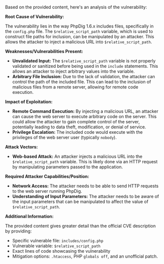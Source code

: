 Based on the provided content, here's an analysis of the vulnerability:

**Root Cause of Vulnerability:**

The vulnerability lies in the way PhpDig 1.6.x includes files, specifically in the `config.php` file. The `$relative_script_path` variable, which is used to construct file paths for inclusion, can be manipulated by an attacker. This allows the attacker to inject a malicious URL into `$relative_script_path`.

**Weaknesses/Vulnerabilities Present:**

*   **Unvalidated Input:** The `$relative_script_path` variable is not properly validated or sanitized before being used in the `include` statements. This allows an attacker to inject arbitrary values into the variable.
*   **Arbitrary File Inclusion:** Due to the lack of validation, the attacker can control the path of the included file. This can lead to the inclusion of malicious files from a remote server, allowing for remote code execution.

**Impact of Exploitation:**

*   **Remote Command Execution:** By injecting a malicious URL, an attacker can cause the web server to execute arbitrary code on the server. This could allow the attacker to gain complete control of the server, potentially leading to data theft, modification, or denial of service.
*   **Privilege Escalation:**  The included code would execute with the privileges of the web server user (typically `nobody`).

**Attack Vectors:**

*   **Web-based Attack:** An attacker injects a malicious URL into the `$relative_script_path` variable. This is likely done via an HTTP request by manipulating parameters passed to the application.

**Required Attacker Capabilities/Position:**

*   **Network Access:** The attacker needs to be able to send HTTP requests to the web server running PhpDig.
*   **Understanding of Input Parameters:** The attacker needs to be aware of the input parameters that can be manipulated to affect the value of `$relative_script_path`.

**Additional Information:**

The provided content gives greater detail than the official CVE description by providing:
*   Specific vulnerable file: `includes/config.php`
*   Vulnerable variable: `$relative_script_path`
*   Exact lines of code showcasing the vulnerability
*   Mitigation options: `.htaccess`, PHP `globals off`, and an unofficial patch.